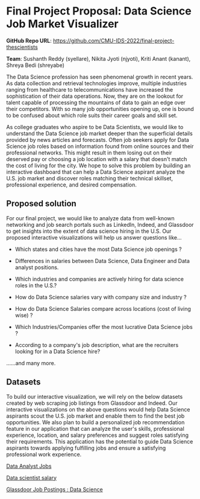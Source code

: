 # Final Project Proposal: Data Science Job Market Visualizer

**GitHub Repo URL**: https://github.com/CMU-IDS-2022/final-project-thescientists

**Team**: Sushanth Reddy (syellare), Nikita Jyoti (njyoti), Kriti Anant (kanant), Shreya Bedi (shreyabe)

The Data Science profession has seen phenomenal growth in recent years. As data collection and retrieval technologies improve, multiple industries ranging from healthcare to telecommunications have increased the sophistication of their data operations. Now, they are on the lookout for talent capable of processing the mountains of data to gain an edge over their competitors. With so many job opportunities opening up, one is bound to be confused about which role suits their career goals and skill set. 

As college graduates who aspire to be Data Scientists, we would like to understand the Data Science job market deeper than the superficial details provided by news articles and forecasts. Often job seekers apply for Data Science job roles based on information found from online sources and their professional networks. This might result in them losing out on their deserved pay or choosing a job location with a salary that doesn't match the cost of living for the city. We hope to solve this problem by building an interactive dashboard that can help a Data Science aspirant analyze the U.S. job market and discover roles matching their technical skillset, professional experience, and desired compensation.

## Proposed solution

For our final project, we would like to analyze data from well-known networking and job search portals such as LinkedIn, Indeed, and Glassdoor to get insights into the extent of data science hiring in the U.S. Our proposed interactive visualizations will help us answer questions like…

* Which states and cities have the most Data Science job openings ?

* Differences in salaries between Data Science, Data Engineer and Data analyst positions.

* Which industries and companies are actively hiring for data science roles in the U.S.?

* How do Data Science salaries vary with company size and industry ?

* How do Data Science Salaries compare across locations (cost of living wise) ?

* Which Industries/Companies offer the most lucrative Data Science jobs ?

* According to a company's job description, what are the recruiters looking for in a Data Science hire?

……and many more.

## Datasets

To build our interactive visualization, we will rely on the below datasets created by web scraping job listings from Glassdoor and Indeed. Our interactive visualizations on the above questions would help Data Science aspirants scout the U.S. job market and enable them to find the best job opportunities. We also plan to build a personalized job recommendation feature in our application that can analyze the user's skills, professional experience, location, and salary preferences and suggest roles satisfying their requirements. This application has the potential to guide Data Science aspirants towards applying fulfilling jobs and ensure a satisfying professional work experience.

[Data Analyst Jobs](https://www.kaggle.com/datasets/andrewmvd/data-analyst-jobs)

[Data scientist salary](https://www.kaggle.com/datasets/nikhilbhathi/data-scientist-salary-us-glassdoor)

[Glassdoor Job Postings : Data Science](https://www.kaggle.com/atharvap329/glassdoor-data-science-job-data)
